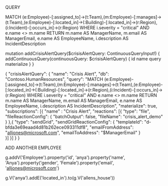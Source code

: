 QUERY


MATCH (e:Employee)-[:assigned_to]->(t:Team),(m:Employee)-[:manages]->(t:Team),(e:Employee)-[:located_in]->(:Building)-[:located_in]->(r:Region),(i:Incident)-[:occurs_in]->(r:Region) WHERE i.severity = "critical" AND e.name <> m.name RETURN m.name AS ManagerName, m.email AS ManagerEmail, e.name AS EmployeeName, i.description AS IncidentDescription



mutation addCrisisAlertQuery($crisisAlertQuery: ContinuousQueryInput!) {
  addContinuousQuery(continuousQuery: $crisisAlertQuery) {
    id name query materialize
  } 
}

{
  "crisisAlertQuery": {
    "name": "Crisis Alert",
    "db": "Contoso.HumanResources",
    "query": "MATCH (e:Employee)-[:assigned_to]->(t:Team),(m:Employee)-[:manages]->(t:Team),(e:Employee)-[:located_in]->(:Building)-[:located_in]->(r:Region),(i:Incident)-[:occurs_in]->(r:Region) WHERE i.severity = \"critical\" AND e.name <> m.name RETURN m.name AS ManagerName, m.email AS ManagerEmail, e.name AS EmployeeName, i.description AS IncidentDescription",
    "materialize": true,
    "subscriptions": [{
      "name" : "Crisis Alert",
      "reactions": [{
      	"type": "file",
        "fileReactionConfig": {
          "batchOutput": false,
          "fileName": "crisis_alert_demo"
        }
      },{
      	"type": "sendGrid",
        "sendGridReactionConfig": {
          "templateId": "d-bfda3e69eaad4d81b262ece093311df8",
          "emailFromAddress": "alljones@microsoft.com",
          "emailToAddress": "$ManagerEmail"
        }      
      }]
    }]
  }
}



ADD ANOTHER EMPLOYEE

g.addV('Employee').property('id', 'anya').property('name', 'Anya').property('gender', 'Female').property('email', 'alljones@microsoft.com')

g.V('anya').addE('located_in').to(g.V('allens_house'))

